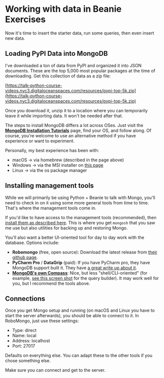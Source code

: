# Working with data in Beanie Exercises

Now it's time to insert the starter data, run some queries, then even insert new data.

## Loading PyPI Data into MongoDB

I've downloaded a ton of data from PyPI and organized it into JSON documents. These are the top 5,000 most popular packages at the time of downloading. Get this collection of data as a zip file:

[https://talk-python-course-videos.nyc3.digitaloceanspaces.com/resources/pypi-top-5k.zip](https://talk-python-course-videos.nyc3.digitaloceanspaces.com/resources/pypi-top-5k.zip)

Once you download it, unzip it to a location where you can temporarily leave it while importing data. It won't be needed after that.







The steps to install MongoDB differs a lot across OSes. Just visit the [**MongoDB Installation Tutorials**](https://www.mongodb.com/docs/manual/installation/) page, find your OS, and follow along. Of course, you're welcome to use an alternative method if you have experience or want to experiment.

Personally, my best experience has been with:

* macOS -> via homebrew (described in the page above)
* Windows -> via the MSI installer on [this page](https://www.mongodb.com/try/download/community)
* Linux -> via the os package manager

## Installing management tools

While we will primarily be using Python + Beanie to talk with Mongo, you'll need to check in on it using some more general tools from time to time. That's where the management tools come in. 

If you'd like to have access to the management tools (recommended), then [install them as described here](https://www.mongodb.com/docs/mongodb-shell/install/#std-label-mdb-shell-install). This is where you get `mongosh` that you saw me use but also utilities for backing up and restoring Mongo.

You'll also want a better UI-oriented tool for day to day work with the database. Options include:

* **Robomongo** (free, open source): Download the latest release from [their github page](https://github.com/Studio3T/robomongo/releases).
* **PyCharm Pro** / **DataGrip** (paid): If you have PyCharm pro, they have MongoDB support built it. They have [a great write up about it](https://blog.jetbrains.com/datagrip/2020/06/16/introducing-mongodb-shell-in-datagrip/).
* **[MongoDB's own Compass](https://www.mongodb.com/products/compass)**: Nice, but less "shell/CLI-oriented" (for example, [see this screen shot](https://www.mongodb.com/docs/compass/current/query/skip/) for the query builder). It may work well for you, but I recommend the tools above.

## Connections

Once you get Mongo setup and running (on macOS and Linux you have to start the server afterwards), you should be able to connect to it. In RoboMongo, just use these settings:

* Type: direct
* Name: local
* Address: localhost
* Port: 27017

Defaults on everything else. You can adapt these to the other tools if you chose something else.

Make sure you can connect and get to the server.

